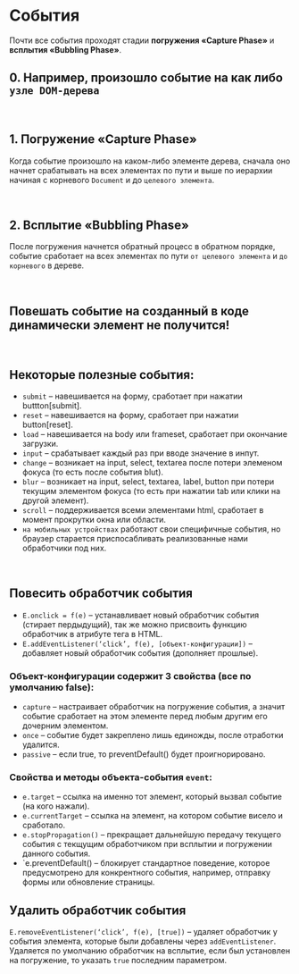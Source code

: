# События

Почти все события проходят стадии __погружения «Capture Phase»__ и __всплытия «Bubbling Phase»__.

## 0. Например, произошло событие на как либо `узле DOM-дерева`

<br>

## 1. Погружение «Capture Phase»
Когда событие произошло на каком-либо элементе дерева, сначала оно начнет срабатывать на всех элементах по пути и выше по иерархии начиная с корневого `Document` и до `целевого элемента`.

<br>

## 2. Всплытие «Bubbling Phase»
После погружения начнется обратный процесс в обратном порядке, событие сработает на всех элементах по пути `от целевого элемента` и `до корневого` в дереве. 

<br>

## Повешать событие на созданный в коде динамически элемент не получится!

<br>

## Некоторые полезные события:
* `submit` – навешивается на форму, сработает при нажатии buttton[submit].
* `reset` – навешивается на форму, сработает при нажатии button[reset].
* `load` – навешивается на body или frameset, сработает при окончание загрузки.
* `input` – срабатывает каждый раз при вводе значение в инпут.
* `change` – возникает на input, select, textarea после потери элеменом фокуса (то есть после события blut).
* `blur` – возникает на input, select, textarea, label, button при потери текущим элементом фокуса (то есть при нажатии tab или клики на другой элемент).
* `scroll` – поддерживается всеми элементами html, сработает в момент прокрутки окна или области.
* `на мобильных устройствах` работают свои специфичные события, но браузер старается приспосабливать реализованные нами обработчики под них.

<br>

## Повесить обработчик события
* `E.onclick = f(e)` – устанавливает новый обработчик события (стирает пердыдущий), так же можно присвоить функцию обработчик в атрибуте тега в HTML.
* `E.addEventListener(‘click’, f(e), [объект-конфигурации])` – добавляет новый обработчик события (дополняет прошлые). 

### Объект-конфигурации содержит 3 свойства (все по умолчанию false): 
* `capture` – настраивает обработчик на погружение события, а значит событие сработает на этом элементе перед любым другим его дочерним элементом.
* `once` – событие будет закреплено лишь единожды, после отработки удалится.
* `passive` – если true, то preventDefault() будет проигнорировано.

### Свойства и методы объекта-события `event`:
* `e.target` – ссылка на именно тот элемент, который вызвал событие (на кого нажали).
* `e.currentTarget` – ссылка на элемент, на котором событие висело и сработало.
* `e.stopPropagation()` – прекращает дальнейшую передачу текущего события с текщущим обработчиком при всплытии и погружении данного события.
* `e.preventDefault() – блокирует стандартное поведение, которое предусмотрено для конкрентного события, например, отправку формы или обновление страницы.

## Удалить обработчик события
`E.removeEventListener(‘click’, f(e), [true])` – удаляет обработчик у события элемента, которые были добавлены через `addEventListener`. Удаляется по умолчанию обработчик на всплытие, если был установлен на погружение, то указать `true` последним параметром.
